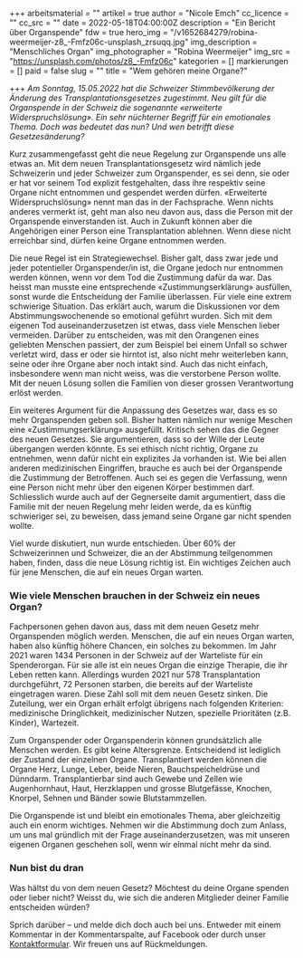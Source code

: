 +++
arbeitsmaterial = ""
artikel = true
author = "Nicole Emch"
cc_licence = ""
cc_src = ""
date = 2022-05-18T04:00:00Z
description = "Ein Bericht über Organspende"
fdw = true
hero_img = "/v1652684279/robina-weermeijer-z8_-Fmfz06c-unsplash_zrsuqq.jpg"
img_description = "Menschliches Organ"
img_photographer = "Robina Weermeijer"
img_src = "https://unsplash.com/photos/z8_-Fmfz06c"
kategorien = []
markierungen = []
paid = false
slug = ""
title = "Wem gehören meine Organe?"

+++
_Am Sonntag, 15.05.2022 hat die Schweizer Stimmbevölkerung der Änderung des Transplantationsgesetzes zugestimmt. Neu gilt für die Organspende in der Schweiz die sogenannte «erweiterte Widerspruchslösung». Ein sehr nüchterner Begriff für ein emotionales Thema. Doch was bedeutet das nun? Und wen betrifft diese Gesetzesänderung?_

Kurz zusammengefasst geht die neue Regelung zur Organspende uns alle etwas an. Mit dem neuen Transplantationsgesetz wird nämlich jede Schweizerin und jeder Schweizer zum Organspender, es sei denn, sie oder er hat vor seinem Tod explizit festgehalten, dass ihre respektiv seine Organe nicht entnommen und gespendet werden dürfen. «Erweiterte Widerspruchslösung» nennt man das in der Fachsprache. Wenn nichts anderes vermerkt ist, geht man also neu davon aus, dass die Person mit der Organspende einverstanden ist. Auch in Zukunft können aber die Angehörigen einer Person eine Transplantation ablehnen. Wenn diese nicht erreichbar sind, dürfen keine Organe entnommen werden.

Die neue Regel ist ein Strategiewechsel. Bisher galt, dass zwar jede und jeder potentieller Organspender/in ist, die Organe jedoch nur entnommen werden können, wenn vor dem Tod die Zustimmung dafür da war. Das heisst man musste eine entsprechende «Zustimmungserklärung» ausfüllen, sonst wurde die Entscheidung der Familie überlassen. Für viele eine extrem schwierige Situation. Das erklärt auch, warum die Diskussionen vor dem Abstimmungswochenende so emotional geführt wurden. Sich mit dem eigenen Tod auseinanderzusetzen ist etwas, dass viele Menschen lieber vermeiden. Darüber zu entscheiden, was mit den Orangenen eines geliebten Menschen passiert, der zum Beispiel bei einem Unfall so schwer verletzt wird, dass er oder sie hirntot ist, also nicht mehr weiterleben kann, seine oder ihre Organe aber noch intakt sind. Auch das nicht einfach, insbesondere wenn man nicht weiss, was die verstorbene Person wollte. Mit der neuen Lösung sollen die Familien von dieser grossen Verantwortung erlöst werden.

Ein weiteres Argument für die Anpassung des Gesetzes war, dass es so mehr Organspenden geben soll. Bisher hatten nämlich nur wenige Meschen eine «Zustimmungserklärung» ausgefüllt. Kritisch sehen das die Gegner des neuen Gesetzes. Sie argumentieren, dass so der Wille der Leute übergangen werden könnte. Es sei ethisch nicht richtig, Organe zu entnehmen, wenn dafür nicht ein explizites Ja vorhanden ist. Wie bei allen anderen medizinischen Eingriffen, brauche es auch bei der Organspende die Zustimmung der Betroffenen. Auch sei es gegen die Verfassung, wenn eine Person nicht mehr über den eigenen Körper bestimmen darf. Schliesslich wurde auch auf der Gegnerseite damit argumentiert, dass die Familie mit der neuen Regelung mehr leiden werde, da es künftig schwieriger sei, zu beweisen, dass jemand seine Organe gar nicht spenden wollte.

Viel wurde diskutiert, nun wurde entschieden. Über 60% der Schweizerinnen und Schweizer, die an der Abstimmung teilgenommen haben, finden, dass die neue Lösung richtig ist. Ein wichtiges Zeichen auch für jene Menschen, die auf ein neues Organ warten.

### Wie viele Menschen brauchen in der Schweiz ein neues Organ?

Fachpersonen gehen davon aus, dass mit dem neuen Gesetz mehr Organspenden möglich werden. Menschen, die auf ein neues Organ warten, haben also künftig höhere Chancen, ein solches zu bekommen. Im Jahr 2021 waren 1434 Personen in der Schweiz auf der Warteliste für ein Spenderorgan. Für sie alle ist ein neues Organ die einzige Therapie, die ihr Leben retten kann. Allerdings wurden 2021 nur 578 Transplantation durchgeführt, 72 Personen starben, die bereits auf der Warteliste eingetragen waren. Diese Zahl soll mit dem neuen Gesetz sinken. Die Zuteilung, wer ein Organ erhält erfolgt übrigens nach folgenden Kriterien: medizinische Dringlichkeit, medizinischer Nutzen, spezielle Prioritäten (z.B. Kinder), Wartezeit.

Zum Organspender oder Organspenderin können grundsätzlich alle Menschen werden. Es gibt keine Altersgrenze. Entscheidend ist lediglich der Zustand der einzelnen Organe. Transplantiert werden können die Organe Herz, Lunge, Leber, beide Nieren, Bauchspeicheldrüse und Dünndarm. Transplantierbar sind auch Gewebe und Zellen wie Augenhornhaut, Haut, Herzklappen und grosse Blutgefässe, Knochen, Knorpel, Sehnen und Bänder sowie Blutstammzellen.

Die Organspende ist und bleibt ein emotionales Thema, aber gleichzeitig auch ein enorm wichtiges. Nehmen wir die Abstimmung doch zum Anlass, um uns mal gründlich mit der Frage auseinanderzusetzen, was mit unseren eigenen Organen geschehen soll, wenn wir einmal nicht mehr da sind.

### Nun bist du dran

Was hältst du von dem neuen Gesetz? Möchtest du deine Organe spenden oder lieber nicht? Weisst du, wie sich die anderen Mitglieder deiner Familie entscheiden würden?

Sprich darüber – und melde dich doch auch bei uns. Entweder mit einem Kommentar in der Kommentarspalte, auf Facebook oder durch unser [Kontaktformular](https://www.chinderzytig.ch/kontakt/). Wir freuen uns auf Rückmeldungen.
